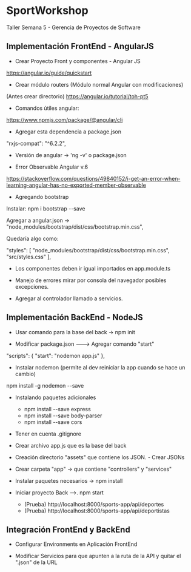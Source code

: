 # SportWorkshop
Taller Semana 5 - Gerencia de Proyectos de Software

## Implementación FrontEnd - AngularJS

- Crear Proyecto Front y componentes - Angular JS

https://angular.io/guide/quickstart

- Crear módulo routers (Módulo normal Angular con modificaciones)

(Antes crear directorio)
https://angular.io/tutorial/toh-pt5

- Comandos útiles angular:

https://www.npmjs.com/package/@angular/cli

- Agregar esta dependencia a package.json

"rxjs-compat": "^6.2.2",

- Versión de angular -> 'ng -v' o package.json

- Error Observable Angular v.6

https://stackoverflow.com/questions/49840152/i-get-an-error-when-learning-angular-has-no-exported-member-observable

- Agregando bootstrap

Instalar: npm i bootstrap --save

Agregar a angular.json -> "node_modules/bootstrap/dist/css/bootstrap.min.css",

Quedaría algo como:

"styles": [
              "node_modules/bootstrap/dist/css/bootstrap.min.css",
              "src/styles.css"
            ],

- Los componentes deben ir igual importados en app.module.ts

- Manejo de errores mirar por consola del navegador posibles excepciones.

- Agregar al controlador llamado a servicios.

## Implementación BackEnd - NodeJS

- Usar comando para la base del back -> npm init

- Modificar package.json ---> Agregar comando "start"

"scripts": {
    "start": "nodemon app.js"
  },

- Instalar nodemon (permite al dev reiniciar la app cuando se hace un cambio)

npm install -g nodemon --save

- Instalando paquetes adicionales
	* npm install --save express
	* npm install --save body-parser
	* npm install --save cors

- Tener en cuenta .gitignore

- Crear archivo app.js que es la base del back

- Creación directorio "assets" que contiene los JSON. - Crear JSONs

- Crear carpeta "app" -> que contiene "controllers" y "services"

- Instalar paquetes necesarios -> npm install

- Iniciar proyecto Back -->. npm start

	* (Prueba) http://localhost:8000/sports-app/api/deportes
	* (Prueba) http://localhost:8000/sports-app/api/deportistas

## Integración FrontEnd y BackEnd

- Configurar Environments en Aplicación FrontEnd

- Modificar Servicios para que apunten a la ruta de la API y quitar el ".json" de la URL


